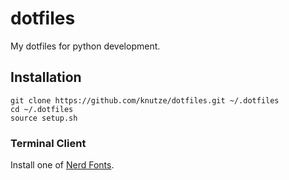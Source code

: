 # dotfiles

My dotfiles for python development.

## Installation

    git clone https://github.com/knutze/dotfiles.git ~/.dotfiles
    cd ~/.dotfiles
    source setup.sh

### Terminal Client

Install one of [Nerd Fonts](https://nerdfonts.com/).

